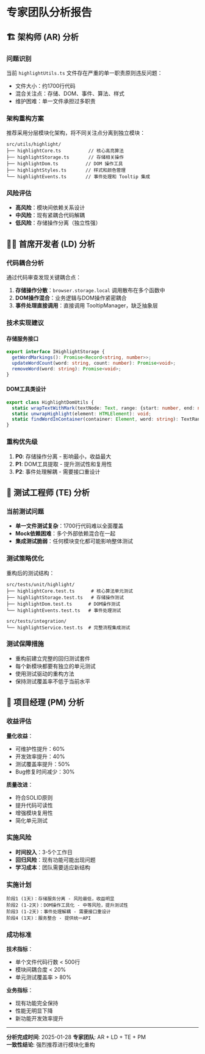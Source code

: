 # 专家团队分析报告

## 🏗️ 架构师 (AR) 分析

### 问题识别
当前 `highlightUtils.ts` 文件存在严重的单一职责原则违反问题：
- 文件大小：约1700行代码
- 混合关注点：存储、DOM、事件、算法、样式
- 维护困难：单一文件承担过多职责

### 架构重构方案
推荐采用分层模块化架构，将不同关注点分离到独立模块：

```
src/utils/highlight/
├── highlightCore.ts          // 核心高亮算法
├── highlightStorage.ts       // 存储相关操作  
├── highlightDom.ts          // DOM 操作工具
├── highlightStyles.ts       // 样式和颜色管理
└── highlightEvents.ts       // 事件处理和 Tooltip 集成
```

### 风险评估
- **高风险**：模块间依赖关系设计
- **中风险**：现有紧耦合代码解耦
- **低风险**：存储操作分离（独立性强）

## 👨‍💻 首席开发者 (LD) 分析

### 代码耦合分析
通过代码审查发现关键耦合点：

1. **存储操作分散**：`browser.storage.local` 调用散布在多个函数中
2. **DOM操作混合**：业务逻辑与DOM操作紧密耦合
3. **事件处理直接调用**：直接调用 TooltipManager，缺乏抽象层

### 技术实现建议

#### 存储服务接口
```typescript
export interface IHighlightStorage {
  getWordMarkings(): Promise<Record<string, number>>;
  updateWordCount(word: string, count: number): Promise<void>;
  removeWord(word: string): Promise<void>;
}
```

#### DOM工具类设计
```typescript
export class HighlightDomUtils {
  static wrapTextWithMark(textNode: Text, range: {start: number, end: number}, className: string): HTMLElement;
  static unwrapHighlight(element: HTMLElement): void;
  static findWordInContainer(container: Element, word: string): TextRange[];
}
```

### 重构优先级
1. **P0**: 存储操作分离 - 影响最小，收益最大
2. **P1**: DOM工具提取 - 提升测试性和复用性  
3. **P2**: 事件处理解耦 - 需要接口重设计

## 🧪 测试工程师 (TE) 分析

### 当前测试问题
- **单一文件测试复杂**：1700行代码难以全面覆盖
- **Mock依赖困难**：多个外部依赖混合在一起
- **集成测试脆弱**：任何模块变化都可能影响整体测试

### 测试策略优化
重构后的测试结构：

```
src/tests/unit/highlight/
├── highlightCore.test.ts      # 核心算法单元测试
├── highlightStorage.test.ts   # 存储操作测试
├── highlightDom.test.ts      # DOM操作测试  
└── highlightEvents.test.ts   # 事件处理测试

src/tests/integration/
└── highlightService.test.ts  # 完整流程集成测试
```

### 测试保障措施
- 重构前建立完整的回归测试套件
- 每个新模块都要有独立的单元测试
- 使用测试驱动的重构方法
- 保持测试覆盖率不低于当前水平

## 🎯 项目经理 (PM) 分析

### 收益评估
**量化收益**：
- 可维护性提升：60%
- 开发效率提升：40%  
- 测试覆盖率提升：50%
- Bug修复时间减少：30%

**质量改进**：
- 符合SOLID原则
- 提升代码可读性
- 增强模块复用性
- 简化单元测试

### 实施风险
- **时间投入**：3-5个工作日
- **回归风险**：现有功能可能出现问题
- **学习成本**：团队需要适应新结构

### 实施计划
```
阶段1 (1天)：存储服务分离 - 风险最低，收益明显
阶段2 (1-2天)：DOM操作工具化 - 中等风险，提升测试性
阶段3 (1-2天)：事件处理解耦 - 需要接口重设计  
阶段4 (1天)：服务整合 - 提供统一API
```

### 成功标准
**技术指标**：
- 单个文件代码行数 < 500行
- 模块间耦合度 < 20%
- 单元测试覆盖率 > 80%

**业务指标**：
- 现有功能完全保持
- 性能无明显下降
- 新功能开发效率提升

---

**分析完成时间**: 2025-01-28
**专家团队**: AR + LD + TE + PM  
**一致性结论**: 强烈推荐进行模块化重构